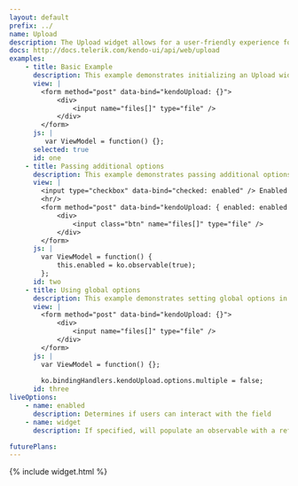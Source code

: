 ```yaml
---
layout: default
prefix: ../
name: Upload
description: The Upload widget allows for a user-friendly experience for choosing files to upload.
docs: http://docs.telerik.com/kendo-ui/api/web/upload
examples:
    - title: Basic Example
      description: This example demonstrates initializing an Upload widget with no additional options specified.
      view: |
        <form method="post" data-bind="kendoUpload: {}">
            <div>
                <input name="files[]" type="file" />
            </div>
        </form>
      js: |
         var ViewModel = function() {};
      selected: true
      id: one
    - title: Passing additional options
      description: This example demonstrates passing additional options in the data-bind attribute.
      view: |
        <input type="checkbox" data-bind="checked: enabled" /> Enabled
        <hr/>
        <form method="post" data-bind="kendoUpload: { enabled: enabled }">
            <div>
                <input class="btn" name="files[]" type="file" />
            </div>
        </form>
      js: |
        var ViewModel = function() {
            this.enabled = ko.observable(true);
        };
      id: two
    - title: Using global options
      description: This example demonstrates setting global options in *ko.bindingHandlers.kendoUpload.options*. This helps to simplify the markup for settings that can be used as a default for all instances of this widget.
      view: |
        <form method="post" data-bind="kendoUpload: {}">
            <div>
                <input name="files[]" type="file" />
            </div>
        </form>
      js: |
        var ViewModel = function() {};
        
        ko.bindingHandlers.kendoUpload.options.multiple = false;
      id: three
liveOptions:
    - name: enabled
      description: Determines if users can interact with the field
    - name: widget
      description: If specified, will populate an observable with a reference to the actual widget

futurePlans:
---
```


{% include widget.html %}
